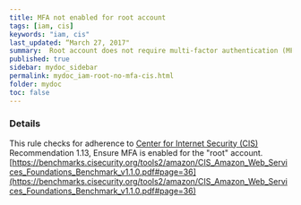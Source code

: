 ```yaml
---
title: MFA not enabled for root account
tags: [iam, cis]
keywords: "iam, cis"
last_updated: “March 27, 2017"
summary:  Root account does not require multi-factor authentication (MFA)
published: true
sidebar: mydoc_sidebar
permalink: mydoc_iam-root-no-mfa-cis.html
folder: mydoc
toc: false
---
```


### Details  
This rule checks for adherence to [Center for Internet Security (CIS)](https://www.cisecurity.org/) Recommendation 1.13, Ensure MFA is enabled for the "root" account. [https://benchmarks.cisecurity.org/tools2/amazon/CIS_Amazon_Web_Services_Foundations_Benchmark_v1.1.0.pdf#page=36](https://benchmarks.cisecurity.org/tools2/amazon/CIS_Amazon_Web_Services_Foundations_Benchmark_v1.1.0.pdf#page=36) 
